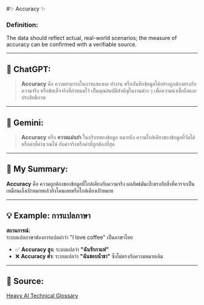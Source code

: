 #✨ Accuracy ✨

### **Definition:**  
The data should reflect actual, real-world scenarios; the measure of accuracy can be confirmed with a verifiable source.

---

## 📌 **ChatGPT:**
> **Accuracy** คือ ความสามารถในการแสดงผล ทำงาน หรือบันทึกข้อมูลได้อย่างถูกต้องตรงกับความจริง หรือข้อเท็จจริงที่กำหนดไว้ เป็นคุณสมบัติสำคัญในงานต่าง ๆ เพื่อความน่าเชื่อถือและประสิทธิภาพ

---

## 📌 **Gemini:**
> **Accuracy** หรือ **ความแม่นยำ** ในบริบทของข้อมูล หมายถึง ความใกล้เคียงของข้อมูลที่วัดได้ หรือค่าที่คำนวณได้ กับค่าจริงหรือค่าที่ถูกต้องที่สุด

---

## 📝 **My Summary:**
**Accuracy** คือ ความถูกต้องของข้อมูลที่ใกล้เคียงกับความจริง ผลลัพธ์มันเป๊ะตรงกับสิ่งที่ควรจะเป็น เหมือนเล็งเป้าหมายแล้วยิงโดนเลยหรือใกล้เคียงเป้าหมาย

---

## 💡 **Example: การแปลภาษา**

**สถานการณ์:**  
ระบบแปลภาษาต้องการแปลคำว่า "I love coffee" เป็นภาษาไทย

- ✅ **Accuracy สูง:** ระบบแปลว่า **"ฉันรักกาแฟ"**
- ❌ **Accuracy ต่ำ:** ระบบแปลว่า **"ฉันชอบน้ำชา"** ซึ่งไม่ตรงกับความหมายเดิม

---

## 🔗 **Source:**
[Heavy AI Technical Glossary](https://www.heavy.ai/technical-glossary/data-quality)

